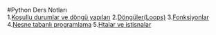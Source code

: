 #Python Ders Notları                    
1.[Koşullu durumlar ve döngü yapıları](Kosullu_durumalr_dongu_yapilari.jpynb)
2.[Döngüler(Loops)](Döngüler(Loops).ipynb)
3.[Fonksiyonlar](fonksiyonlar.jpynb)
4.[Nesne tabanlı programlama](Nesne_Tabanli_Programlama.jpynb)
5.[Htalar ve istisnalar](Hatalar_ve_istisnalar.ipynb)

